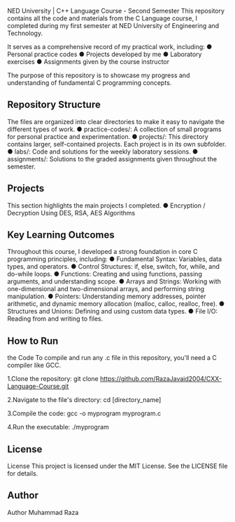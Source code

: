 NED University | C++ Language Course - Second Semester
This repository contains all the code and materials from the C Language course, I completed during my first semester at NED University of Engineering and Technology.

It serves as a comprehensive record of my practical work, including:
● Personal practice codes
● Projects developed by me
● Laboratory exercises
● Assignments given by the course instructor

The purpose of this repository is to showcase my progress and understanding of fundamental C programming concepts.

## Repository Structure
The files are organized into clear directories to make it easy to navigate the different types of work.
● practice-codes/: A collection of small programs for personal practice and experimentation.
● projects/: This directory contains larger, self-contained projects. Each project is in its own subfolder.
● labs/: Code and solutions for the weekly laboratory sessions.
● assignments/: Solutions to the graded assignments given throughout the semester.

## Projects
This section highlights the main projects I completed.
● Encryption / Decryption Using DES, RSA, AES Algorithms

## Key Learning Outcomes
Throughout this course, I developed a strong foundation in core C programming principles, including: 
● Fundamental Syntax: Variables, data types, and operators.
● Control Structures: if, else, switch, for, while, and do-while loops.
● Functions: Creating and using functions, passing arguments, and understanding scope.
● Arrays and Strings: Working with one-dimensional and two-dimensional arrays, and performing string manipulation.
● Pointers: Understanding memory addresses, pointer arithmetic, and dynamic memory allocation (malloc, calloc, realloc, free).
● Structures and Unions: Defining and using custom data types.
● File I/O: Reading from and writing to files.

## How to Run 

the Code To compile and run any .c file in this repository, you'll need a C compiler like GCC. 

1.Clone the repository: git clone https://github.com/RazaJavaid2004/CXX-Language-Course.git

2.Navigate to the file's directory: cd [directory_name]

3.Compile the code: gcc -o myprogram myprogram.c

4.Run the executable: ./myprogram

## License
License This project is licensed under the MIT License. See the LICENSE file for details.

## Author
Author Muhammad Raza
